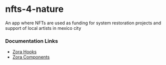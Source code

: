 # nfts-4-nature
An app where NFTs are used as funding for system restoration projects and support of local artists in mexico city

### Documentation Links
- [Zora Hooks](https://www.npmjs.com/package/@zoralabs/nft-hooks)
- [Zora Components](https://github.com/ourzora/nft-components)
